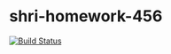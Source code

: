 # shri-homework-456

[![Build Status](https://travis-ci.org/nazarov-mi/shri-homework-456.svg?branch=master)](https://travis-ci.org/nazarov-mi/shri-homework-456)